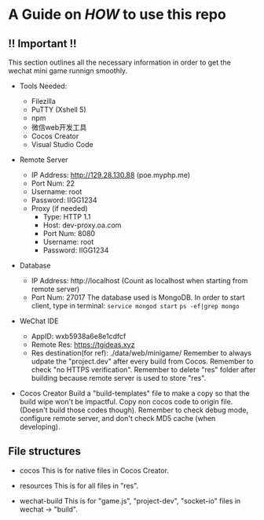 # A Guide on *HOW* to use this repo

## !! Important !!
This section outlines all the necessary information in order to get the wechat mini game runnign smoothly.

* Tools Needed:
    * Filezilla
    * PuTTY (Xshell 5)
    * npm
    * 微信web开发工具
    * Cocos Creator
    * Visual Studio Code

* Remote Server
    * IP Address: http://129.28.130.88 (poe.myphp.me)
    * Port Num: 22
    * Username: root
    * Password: IIGG1234
    * Proxy (if needed)
        * Type: HTTP 1.1
        * Host: dev-proxy.oa.com
        * Port Num: 8080
        * Username: root
        * Password: IIGG1234

* Database
    * IP Address: http://localhost (Count as localhost when starting from remote server)
    * Port Num: 27017
The database used is MongoDB. In order to start client, type in terminal:
`service mongod start`
`ps -ef|grep mongo`

* WeChat IDE
    * AppID: wxb5938a6e8e1cdfcf
    * Remote Res: https://tgideas.xyz
    * Res destination(for ref): ./data/web/minigame/
Remember to always udpate the "project.dev" after every build from Cocos.
Remember to check "no HTTPS verification".
Remember to delete "res" folder after building because remote server is used to store "res".

* Cocos Creator
Build a "build-templates" file to make a copy so that the build wipe won't be impactful.
Copy non cocos code to origin file. (Doesn't build those codes though).
Remember to check debug mode, configure remote server, and don't check MD5 cache (when developing).

## File structures
* cocos
This is for native files in Cocos Creator.

* resources
This is for all files in "res".

* wechat-build
This is for "game.js", "project-dev", "socket-io" files in wechat -> "build".
